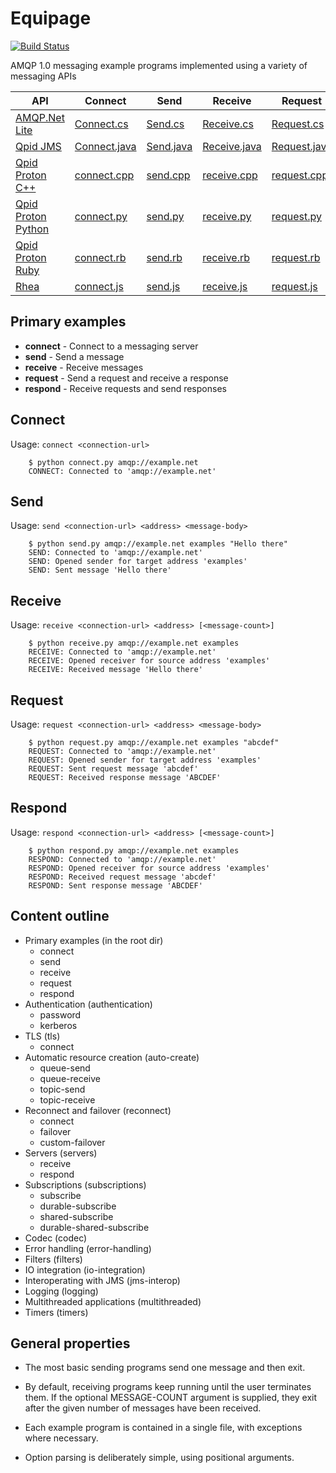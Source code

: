 # Equipage

[![Build Status](https://travis-ci.org/ssorj/equipage.svg?branch=master)](https://travis-ci.org/ssorj/equipage)

AMQP 1.0 messaging example programs implemented using a variety of
messaging APIs

| API | Connect | Send | Receive | Request | Respond |
| --- | ------- | ---- | ------- | ------- | ------- |
| [AMQP.Net Lite](https://github.com/Azure/amqpnetlite) | [Connect.cs](amqpnetlite/Connect/Connect.cs) | [Send.cs](amqpnetlite/Send/Send.cs) | [Receive.cs](amqpnetlite/Receive/Receive.cs) | [Request.cs](amqpnetlite/Request/Request.cs) | [Respond.cs](amqpnetlite/Respond/Respond.cs)
| [Qpid JMS](http://qpid.apache.org/components/jms/index.html) | [Connect.java](qpid-jms/src/main/java/examples/Connect.java) | [Send.java](qpid-jms/src/main/java/examples/Send.java) | [Receive.java](qpid-jms/src/main/java/examples/Receive.java) | [Request.java](qpid-jms/src/main/java/examples/Request.java) | [Respond.java](qpid-jms/src/main/java/examples/Respond.java)
| [Qpid Proton C++](http://qpid.apache.org/proton/index.html) | [connect.cpp](qpid-proton-cpp/connect.cpp) | [send.cpp](qpid-proton-cpp/send.cpp) | [receive.cpp](qpid-proton-cpp/receive.cpp) | [request.cpp](qpid-proton-cpp/request.cpp) | [respond.cpp](qpid-proton-cpp/respond.cpp)
| [Qpid Proton Python](http://qpid.apache.org/proton/index.html) | [connect.py](qpid-proton-python/connect.py) | [send.py](qpid-proton-python/send.py) | [receive.py](qpid-proton-python/receive.py) | [request.py](qpid-proton-python/request.py) | [respond.py](qpid-proton-python/respond.py)
| [Qpid Proton Ruby](http://qpid.apache.org/proton/index.html) | [connect.rb](qpid-proton-ruby/connect.rb) | [send.rb](qpid-proton-ruby/send.rb) | [receive.rb](qpid-proton-ruby/receive.rb) | [request.rb](qpid-proton-ruby/request.rb) | [respond.rb](qpid-proton-ruby/respond.rb)
| [Rhea](https://github.com/grs/rhea) | [connect.js](rhea/connect.js) | [send.js](rhea/send.js) | [receive.js](rhea/receive.js) | [request.js](rhea/request.js) | [respond.js](rhea/respond.js)

## Primary examples

 - **connect** - Connect to a messaging server
 - **send** - Send a message
 - **receive** - Receive messages
 - **request** - Send a request and receive a response
 - **respond** - Receive requests and send responses

## Connect

Usage: `connect <connection-url>`

        $ python connect.py amqp://example.net
        CONNECT: Connected to 'amqp://example.net'

## Send

Usage: `send <connection-url> <address> <message-body>`

        $ python send.py amqp://example.net examples "Hello there"
        SEND: Connected to 'amqp://example.net'
        SEND: Opened sender for target address 'examples'
        SEND: Sent message 'Hello there'

## Receive

Usage: `receive <connection-url> <address> [<message-count>]`

        $ python receive.py amqp://example.net examples
        RECEIVE: Connected to 'amqp://example.net'
        RECEIVE: Opened receiver for source address 'examples'
        RECEIVE: Received message 'Hello there'

## Request

Usage: `request <connection-url> <address> <message-body>`

        $ python request.py amqp://example.net examples "abcdef"
        REQUEST: Connected to 'amqp://example.net'
        REQUEST: Opened sender for target address 'examples'
        REQUEST: Sent request message 'abcdef'
        REQUEST: Received response message 'ABCDEF'

## Respond

Usage: `respond <connection-url> <address> [<message-count>]`

        $ python respond.py amqp://example.net examples
        RESPOND: Connected to 'amqp://example.net'
        RESPOND: Opened receiver for source address 'examples'
        RESPOND: Received request message 'abcdef'
        RESPOND: Sent response message 'ABCDEF'

## Content outline

 - Primary examples (in the root dir)
   - connect
   - send
   - receive
   - request
   - respond
 - Authentication (authentication)
   - password
   - kerberos
 - TLS (tls)
   - connect
 - Automatic resource creation (auto-create)
   - queue-send
   - queue-receive
   - topic-send
   - topic-receive
 - Reconnect and failover (reconnect)
   - connect
   - failover
   - custom-failover
 - Servers (servers)
   - receive
   - respond
 - Subscriptions (subscriptions)
   - subscribe
   - durable-subscribe
   - shared-subscribe
   - durable-shared-subscribe
 - Codec (codec)
 - Error handling (error-handling)
 - Filters (filters)
 - IO integration (io-integration)
 - Interoperating with JMS (jms-interop)
 - Logging (logging)
 - Multithreaded applications (multithreaded)
 - Timers (timers)

## General properties

 - The most basic sending programs send one message and then exit.

 - By default, receiving programs keep running until the user
   terminates them.  If the optional MESSAGE-COUNT argument is
   supplied, they exit after the given number of messages have been
   received.

 - Each example program is contained in a single file, with exceptions
   where necessary.

 - Option parsing is deliberately simple, using positional arguments.
